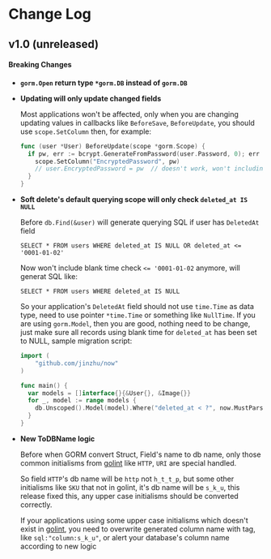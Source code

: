 # Change Log

## v1.0 (unreleased)

#### Breaking Changes

* **`gorm.Open` return type `*gorm.DB` instead of `gorm.DB`**

* **Updating will only update changed fields**

  Most applications won't be affected, only when you are changing updating values in callbacks like `BeforeSave`, `BeforeUpdate`, you should use `scope.SetColumn` then, for example:

  ```go
  func (user *User) BeforeUpdate(scope *gorm.Scope) {
    if pw, err := bcrypt.GenerateFromPassword(user.Password, 0); err == nil {
      scope.SetColumn("EncryptedPassword", pw)
      // user.EncryptedPassword = pw  // doesn't work, won't including EncryptedPassword field when updating
    }
  }
  ```

* **Soft delete's default querying scope will only check `deleted_at IS NULL`**

  Before `db.Find(&user)` will generate querying SQL if user has `DeletedAt` field

  `SELECT * FROM users WHERE deleted_at IS NULL OR deleted_at <= '0001-01-02'`

  Now won't include blank time check `<= '0001-01-02` anymore, will generat SQL like:

  `SELECT * FROM users WHERE deleted_at IS NULL`

  So your application's `DeletedAt` field should not use `time.Time` as data type, need to use pointer `*time.Time` or something like `NullTime`.
  If you are using `gorm.Model`, then you are good, nothing need to be change, just make sure all records using blank time for `deleted_at` has been set to NULL, sample migration script:

  ```go
  import (
      "github.com/jinzhu/now"
  )

  func main() {
    var models = []interface{}{&User{}, &Image{}}
    for _, model := range models {
      db.Unscoped().Model(model).Where("deleted_at < ?", now.MustParse("0001-01-02")).Update("deleted_at", gorm.Expr("NULL"))
    }
  }
  ```

* **New ToDBName logic**

  Before when GORM convert Struct, Field's name to db name, only those common initialisms from [golint](https://github.com/golang/lint/blob/master/lint.go#L702) like `HTTP`, `URI` are special handled.

  So field `HTTP`'s db name will be `http` not `h_t_t_p`, but some other initialisms like `SKU` that not in golint, it's db name will be `s_k_u`, this release fixed this, any upper case initialisms should be converted correctly.

  If your applications using some upper case initialisms which doesn't exist in [golint](https://github.com/golang/lint/blob/master/lint.go#L702), you need to overwrite generated column name with tag, like `sql:"column:s_k_u"`, or alert your database's column name according to new logic
